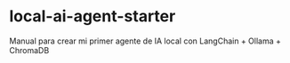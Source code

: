 # local-ai-agent-starter
Manual para crear mi primer agente de IA local con LangChain + Ollama + ChromaDB
